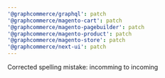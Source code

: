 ```yaml
---
'@graphcommerce/graphql': patch
'@graphcommerce/magento-cart': patch
'@graphcommerce/magento-pagebuilder': patch
'@graphcommerce/magento-product': patch
'@graphcommerce/magento-store': patch
'@graphcommerce/next-ui': patch
---
```


Corrected spelling mistake: incomming to incoming
